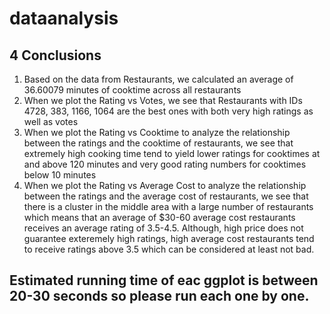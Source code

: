 # dataanalysis
## 4 Conclusions 
  1) Based on the data from Restaurants, we calculated an average of 36.60079 minutes of cooktime across all restaurants
  2) When we plot the Rating vs Votes, we see that Restaurants with IDs 4728, 383, 1166, 1064 are the best ones with both very high ratings as well as votes
  3) When we plot the Rating vs Cooktime to analyze the relationship between the ratings and the cooktime of restaurants, we see that extremely high cooking time tend to yield lower ratings for cooktimes at and above 120 minutes and very good rating numbers for cooktimes below 10 minutes
  4) When we plot the Rating vs Average Cost to analyze the relationship between the ratings and the average cost of restaurants, we see that there is a cluster in the middle area with a large number of restaurants which means that an average of $30-60 average cost restaurants receives an average rating of 3.5-4.5. Although, high price does not guarantee exteremely high ratings, high average cost restaurants tend to receive ratings above 3.5 which can be considered at least not bad.
 ## Estimated running time of eac ggplot is between 20-30 seconds so please run each one by one.
